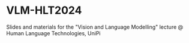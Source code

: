 # VLM-HLT2024
Slides and materials for the "Vision and Language Modelling" lecture @ Human Language Technologies, UniPi
